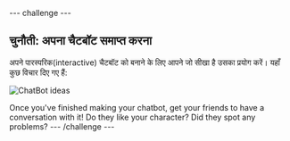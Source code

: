 \--- challenge \---

## चुनौती: अपना चैटबॉट समाप्त करना

अपने पारस्परिक(interactive) चैटबॉट को बनाने के लिए आपने जो सीखा है उसका प्रयोग करें। यहाँ कुछ विचार दिए गए हैं:

![ChatBot ideas](images/chatbot-ideas.png)

Once you've finished making your chatbot, get your friends to have a conversation with it! Do they like your character? Did they spot any problems? \--- /challenge \---